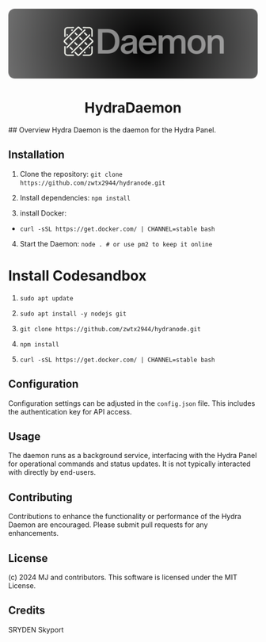 <p align="center">
  <img src="https://raw.githubusercontent.com/HydraLabs-beta/sedar/main/HydraDaemon2.png" alt="HydraBanner">
</p>

<h1 align="center">HydraDaemon</h1>
## Overview
Hydra Daemon is the daemon for the Hydra Panel.

## Installation
1. Clone the repository:
`git clone https://github.com/zwtx2944/hydranode.git`

2. Install dependencies:
`npm install`

3. install Docker:
- `curl -sSL https://get.docker.com/ | CHANNEL=stable bash`

4. Start the Daemon:
`node . # or use pm2 to keep it online`
# Install Codesandbox
1. `sudo apt update`

2. `sudo apt install -y nodejs git`

3. `git clone https://github.com/zwtx2944/hydranode.git`

4. `npm install`

5. `curl -sSL https://get.docker.com/ | CHANNEL=stable bash`

## Configuration
Configuration settings can be adjusted in the `config.json` file. This includes the authentication key for API access.

## Usage
The daemon runs as a background service, interfacing with the Hydra Panel for operational commands and status updates. It is not typically interacted with directly by end-users.

## Contributing
Contributions to enhance the functionality or performance of the Hydra Daemon are encouraged. Please submit pull requests for any enhancements.

## License
(c) 2024 MJ and contributors. This software is licensed under the MIT License.


## Credits
SRYDEN
Skyport
